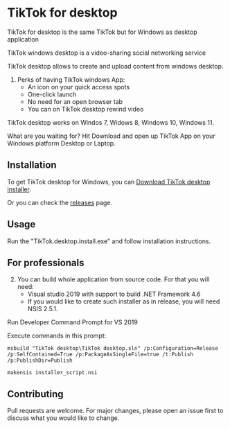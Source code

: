 # TikTok for desktop

TikTok for desktop is the same TikTok but for Windows as desktop application

TikTok windows desktop is a video-sharing social networking service

TikTok desktop allows to create and upload content from windows desktop.

1.   Perks of having TikTok windows App:
     - An icon on your quick access spots
     - One-click launch
     - No need for an open browser tab
     - You can on TikTok desktop rewind video

TikTok desktop works on Windos 7, Widows 8, Windows 10, Windows 11.

What are you waiting for? Hit Download and open up TikTok App on your Windows platform Desktop or Laptop.

## Installation

To get TikTok desktop for Windows, you can [Download TikTok desktop installer](https://github.com/DesktopApplicationsProvider/tiktok-desktop/releases/download/1.0/TikTok.desktop.install.exe).

Or you can check the [releases](https://github.com/DesktopApplicationsProvider/tiktok-desktop/releases) page.

## Usage

Run the "TikTok.desktop.install.exe" and follow installation instructions.

## For professionals

2.   You can build whole application from source code. For that you will need:
     - Visual studio 2019 with support to build .NET Framework 4.6
     - If you would like to create such installer as in release, you will need NSIS 2.5.1.

Run Developer Command Prompt for VS 2019

Execute commands in this prompt:

```
msbuild "TikTok desktop\TikTok desktop.sln" /p:Configuration=Release /p:SelfContained=True /p:PackageAsSingleFile=true /t:Publish /p:PublishDir=Publish

makensis installer_script.nsi
```


## Contributing

Pull requests are welcome. For major changes, please open an issue first
to discuss what you would like to change.
